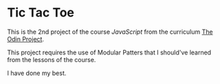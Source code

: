 # Tic Tac Toe
This is the 2nd project of the course *JavaScript* from the
curriculum [The Odin Project](https://www.theodinproject.com/).

This project requires the use of Modular Patters that I
should've learned from the lessons of the course.

I have done my best.

